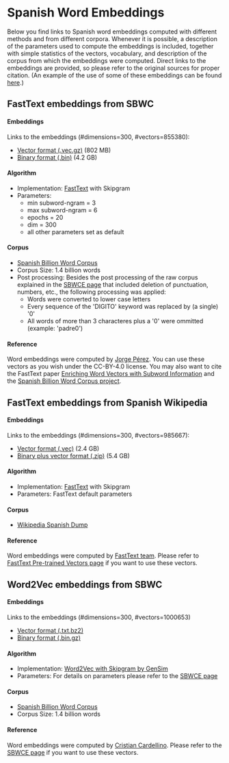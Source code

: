 # Spanish Word Embeddings

Below you find links to Spanish word embeddings computed with different methods and from different corpora. Whenever it is possible, a description of the parameters used to compute the embeddings is included, together with simple statistics of the vectors, vocabulary, and description of the corpus from which the embeddings were computed. Direct links to the embeddings are provided, so please refer to the original sources for proper citation. (An example of the use of some of these embeddings can be found [here](examples/Ejemplo_WordVectors.md).)

## FastText embeddings from SBWC

#### Embeddings
Links to the embeddings (#dimensions=300, #vectors=855380): 
- [Vector format (.vec.gz)](http://dcc.uchile.cl/~jperez/word-embeddings/fasttext-sbwc.3.6.e20.vec.gz) (802 MB) 
- [Binary format (.bin)](http://dcc.uchile.cl/~jperez/word-embeddings/fasttext-sbwc.3.6.e20.bin) (4.2 GB)

#### Algorithm
- Implementation: [FastText](https://github.com/facebookresearch/fastText) with Skipgram
- Parameters: 
    - min subword-ngram = 3 
    - max subword-ngram = 6
    - epochs = 20
    - dim = 300
    - all other parameters set as default
     
#### Corpus
- [Spanish Billion Word Corpus](http://crscardellino.me/SBWCE/)
- Corpus Size: 1.4 billion words
- Post processing: Besides the post processing of the raw corpus explained in the [SBWCE page](http://crscardellino.me/SBWCE/) that included deletion of punctuation, numbers, etc., the following processing was applied:
    - Words were converted to lower case letters
    - Every sequence of the 'DIGITO' keyword was replaced by (a single) '0'
    - All words of more than 3 characteres plus a '0' were ommitted (example: 'padre0')

#### Reference
Word embeddings were computed by [Jorge Pérez](https://github.com/jorgeperezrojas). You can use these vectors as you wish under the CC-BY-4.0 license. You may also want to cite the FastText paper [Enriching Word Vectors with Subword Information](https://arxiv.org/abs/1607.04606) and the [Spanish Billion Word Corpus project](http://crscardellino.me/SBWCE/). 

## FastText embeddings from Spanish Wikipedia 

#### Embeddings
Links to the embeddings (#dimensions=300, #vectors=985667): 
- [Vector format (.vec)](https://s3-us-west-1.amazonaws.com/fasttext-vectors/wiki.es.vec) (2.4 GB) 
- [Binary plus vector format (.zip)](https://s3-us-west-1.amazonaws.com/fasttext-vectors/wiki.es.zip) (5.4 GB)

#### Algorithm
- Implementation: [FastText](https://github.com/facebookresearch/fastText) with Skipgram
- Parameters: FastText default parameters
     
#### Corpus
- [Wikipedia Spanish Dump](https://archive.org/details/eswiki-20150105)

#### Reference
Word embeddings were computed by [FastText team](https://github.com/facebookresearch/fastText).
Please refer to [FastText Pre-trained Vectors page](https://github.com/facebookresearch/fastText/blob/master/pretrained-vectors.md) if you want to use these vectors.

## Word2Vec embeddings from SBWC

#### Embeddings
Links to the embeddings (#dimensions=300, #vectors=1000653) 
- [Vector format (.txt.bz2)](http://cs.famaf.unc.edu.ar/~ccardellino/SBWCE/SBW-vectors-300-min5.txt.bz2) 
- [Binary format (.bin.gz)](http://cs.famaf.unc.edu.ar/~ccardellino/SBWCE/SBW-vectors-300-min5.bin.gz) 

#### Algorithm
- Implementation: [Word2Vec with Skipgram by GenSim](https://radimrehurek.com/gensim/models/word2vec.html) 
- Parameters: For details on parameters please refer to the [SBWCE page](http://crscardellino.me/SBWCE/)
     
#### Corpus
- [Spanish Billion Word Corpus](http://crscardellino.me/SBWCE/) 
- Corpus Size: 1.4 billion words

#### Reference
Word embeddings were computed by [Cristian Cardellino](https://github.com/crscardellino). Please refer to the [SBWCE page](http://crscardellino.me/SBWCE/) if you want to use these vectors.

